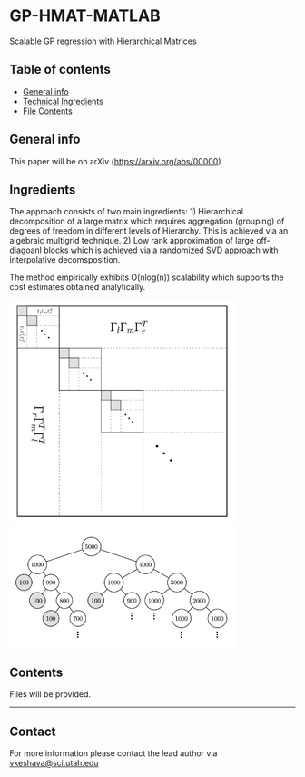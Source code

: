 # GP-HMAT-MATLAB
Scalable GP regression with Hierarchical Matrices


## Table of contents
* [General info](#general-info)
* [Technical Ingredients](#ingredients)
* [File Contents](#contents)

## General info
This paper will be on arXiv (https://arxiv.org/abs/00000).
## Ingredients
The approach consists of two main ingredients: 1) Hierarchical decomposition of a large matrix which requires aggregation (grouping) of degrees of freedom in different levels of Hierarchy. This is achieved via an algebraic multigrid technique. 2) Low rank approximation of large off-diagoanl blocks which is achieved via a randomized SVD approach with interpolative decomsposition. 

The method empirically exhibits O(nlog(n)) scalability which supports the cost estimates obtained analytically. 

<img src="matrix_self1.png" width="400">  <img src="tree1.png" width="400" style="vertical-align:top"> 

 
## Contents
Files will be provided.

______________________
## Contact
For more information please contact the lead author via vkeshava@sci.utah.edu
